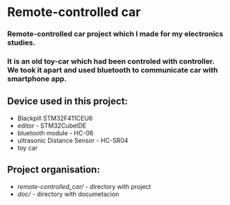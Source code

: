 # Remote-controlled car

### Remote-controlled car project which I made for my electronics studies. 
### It is an old toy-car which had been controled with controller. We took it apart and used bluetooth to communicate car with smartphone app.

## Device used in this project:
- Blackpill STM32F411CEU6
- editor - STM32CubeIDE
- bluetooth module - HC-06
- ultrasonic Distance Sensor - HC-SR04
- toy car

## Project organisation:
- *remote-controlled_car/* - directory with project
- *doc/* - directory with documetacion